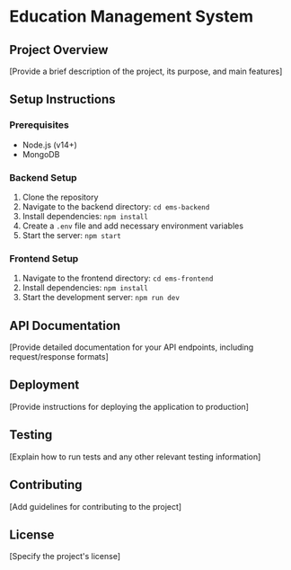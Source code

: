 # Education Management System

## Project Overview
[Provide a brief description of the project, its purpose, and main features]

## Setup Instructions
### Prerequisites
- Node.js (v14+)
- MongoDB

### Backend Setup
1. Clone the repository
2. Navigate to the backend directory: `cd ems-backend`
3. Install dependencies: `npm install`
4. Create a `.env` file and add necessary environment variables
5. Start the server: `npm start`

### Frontend Setup
1. Navigate to the frontend directory: `cd ems-frontend`
2. Install dependencies: `npm install`
3. Start the development server: `npm run dev`

## API Documentation
[Provide detailed documentation for your API endpoints, including request/response formats]

## Deployment
[Provide instructions for deploying the application to production]

## Testing
[Explain how to run tests and any other relevant testing information]

## Contributing
[Add guidelines for contributing to the project]

## License
[Specify the project's license]